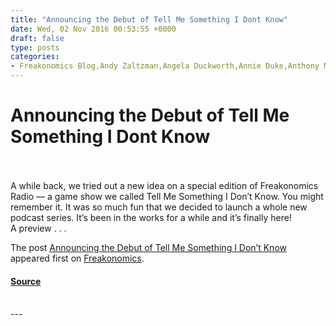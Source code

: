 ```yaml
---
title: "Announcing the Debut of Tell Me Something I Dont Know"
date: Wed, 02 Nov 2016 00:53:55 +0000
draft: false
type: posts
categories: 
- Freakonomics Blog,Andy Zaltzman,Angela Duckworth,Annie Duke,Anthony Marx,Austan Goolsbee,Danah Boyd,Debora Spar,Dr. Oz,Frank Delaney,Gretchen Rubin,Hannibal Buress,James Martin,John McWhorter,Keisha Zollar,Mehmet Oz,Sam Kass,Simon Winchester,Zeke Emanuel
---
```

# Announcing the Debut of Tell Me Something I Dont Know

<br/>

<br/>
A while back, we tried out a new idea on a special edition of Freakonomics Radio — a game show we called Tell Me Something I Don’t Know. You might remember it. It was so much fun that we decided to launch a whole new podcast series. It’s been in the works for a while and it’s finally here! A preview . . .

The post [Announcing the Debut of Tell Me Something I Don’t Know](https://freakonomics.com/2016/11/announcing-debut-tell-something-dont-know/) appeared first on [Freakonomics](https://freakonomics.com).

#### [Source](https://freakonomics.com/2016/11/announcing-debut-tell-something-dont-know/)

<br/>
---
